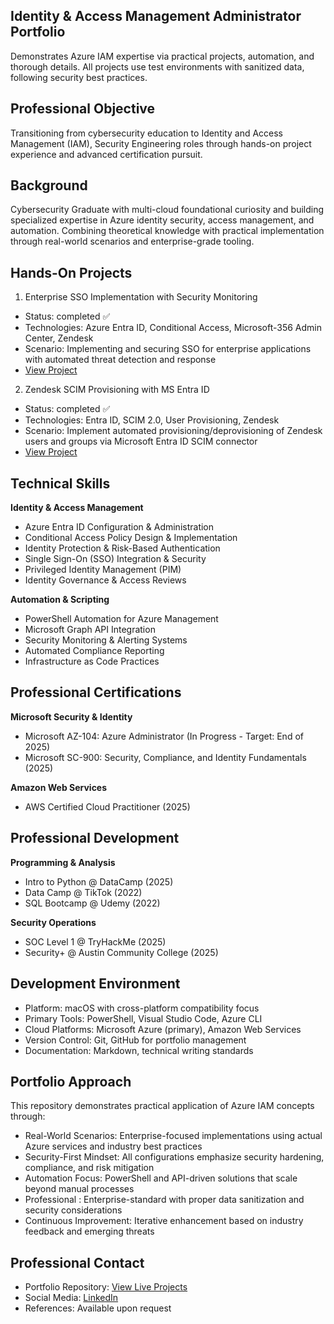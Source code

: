 ## Identity & Access Management Administrator Portfolio
Demonstrates Azure IAM expertise via practical projects, automation, and thorough details. All projects use test environments with sanitized data, following security best practices.

## Professional Objective
Transitioning from cybersecurity education to Identity and Access Management (IAM), Security Engineering roles through hands-on project experience and advanced certification pursuit.

## Background
Cybersecurity Graduate with multi-cloud foundational curiosity and building specialized expertise in Azure identity security, access management, and automation. Combining theoretical knowledge with practical implementation through real-world scenarios and enterprise-grade tooling.

## Hands-On Projects

1. Enterprise SSO Implementation with Security Monitoring
- Status: completed ✅
- Technologies: Azure Entra ID, Conditional Access, Microsoft-356 Admin Center, Zendesk
- Scenario: Implementing and securing SSO for enterprise applications with automated threat detection and response
- [View Project](./Projects/01-enterprise-sso/)

2. Zendesk SCIM Provisioning with MS Entra ID
- Status: completed ✅
- Technologies: Entra ID, SCIM 2.0, User Provisioning, Zendesk
- Scenario: Implement automated provisioning/deprovisioning of Zendesk users and groups via Microsoft Entra ID SCIM connector
- [View Project](./Projects/02-zendesk-provisioning/)

## Technical Skills
**Identity & Access Management**
- Azure Entra ID Configuration & Administration
- Conditional Access Policy Design & Implementation
- Identity Protection & Risk-Based Authentication
- Single Sign-On (SSO) Integration & Security
- Privileged Identity Management (PIM)
- Identity Governance & Access Reviews

**Automation & Scripting**
- PowerShell Automation for Azure Management
- Microsoft Graph API Integration
- Security Monitoring & Alerting Systems
- Automated Compliance Reporting
- Infrastructure as Code Practices
  
## Professional Certifications
**Microsoft Security & Identity**
- Microsoft AZ-104: Azure Administrator (In Progress - Target: End of 2025)
- Microsoft SC-900: Security, Compliance, and Identity Fundamentals (2025)

**Amazon Web Services**
- AWS Certified Cloud Practitioner (2025)

## Professional Development
**Programming & Analysis**
- Intro to Python @ DataCamp (2025)
- Data Camp @ TikTok (2022)
- SQL Bootcamp @ Udemy (2022)
  
**Security Operations**
- SOC Level 1 @ TryHackMe (2025)
- Security+ @ Austin Community College (2025)

## Development Environment
- Platform: macOS with cross-platform compatibility focus
- Primary Tools: PowerShell, Visual Studio Code, Azure CLI
- Cloud Platforms: Microsoft Azure (primary), Amazon Web Services
- Version Control: Git, GitHub for portfolio management
- Documentation: Markdown, technical writing standards

## Portfolio Approach
This repository demonstrates practical application of Azure IAM concepts through:

- Real-World Scenarios: Enterprise-focused implementations using actual Azure services and industry best practices
- Security-First Mindset: All configurations emphasize security hardening, compliance, and risk mitigation
- Automation Focus: PowerShell and API-driven solutions that scale beyond manual processes
- Professional : Enterprise-standard  with proper data sanitization and security considerations
- Continuous Improvement: Iterative enhancement based on industry feedback and emerging threats
  
## Professional Contact
- Portfolio Repository: [View Live Projects](https://github.com/cama17/azure-iam-portfolio)
- Social Media: [LinkedIn](https://www.linkedin.com/in/mcguinnesscraig/)
- References: Available upon request
  
